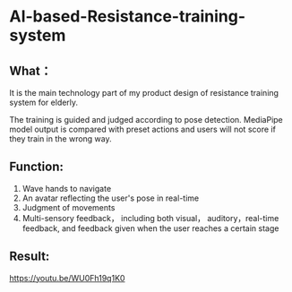 # AI-based-Resistance-training-system

## What：

It is the main technology part of my product design of resistance training system for elderly.

The training is guided and judged according to pose detection. MediaPipe model output is compared with preset
actions and users will not score if they train in the wrong way.


## Function:
1. Wave hands to navigate 
2. An avatar reflecting the user's pose in real-time
3. Judgment of movements
4. Multi-sensory feedback， including both visual， auditory，real-time feedback, and feedback given when the user reaches a certain stage


## Result:
https://youtu.be/WU0Fh19q1K0


